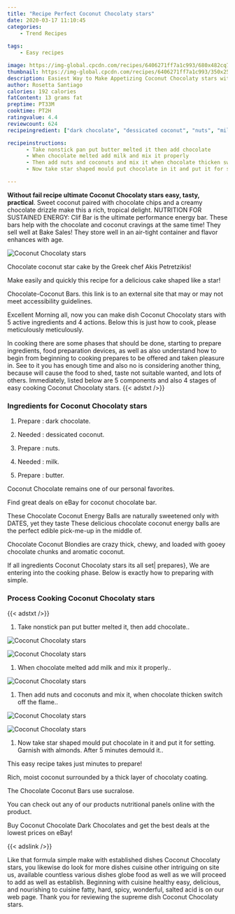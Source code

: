 ```yaml
---
title: "Recipe Perfect Coconut Chocolaty stars"
date: 2020-03-17 11:10:45
categories:
    - Trend Recipes
    
tags:
    - Easy recipes

image: https://img-global.cpcdn.com/recipes/6406271ff7a1c993/680x482cq70/coconut-chocolaty-stars-recipe-main-photo.jpg
thumbnail: https://img-global.cpcdn.com/recipes/6406271ff7a1c993/350x250cq70/coconut-chocolaty-stars-recipe-main-photo.jpg
description: Easiest Way to Make Appetizing Coconut Chocolaty stars with 5 ingredients and 4 stages of easy cooking.
author: Rosetta Santiago
calories: 192 calories
fatContent: 13 grams fat
preptime: PT33M
cooktime: PT2H
ratingvalue: 4.4
reviewcount: 624
recipeingredient: ["dark chocolate", "dessicated coconut", "nuts", "milk", "butter"]

recipeinstructions: 
      - Take nonstick pan put butter melted it then add chocolate 
      - When chocolate melted add milk and mix it properly 
      - Then add nuts and coconuts and mix it when chocolate thicken switch off the flame 
      - Now take star shaped mould put chocolate in it and put it for setting Garnish with almondsAfter 5 minutes demould it

---
```




**Without fail recipe ultimate Coconut Chocolaty stars easy, tasty, practical**. Sweet coconut paired with chocolate chips and a creamy chocolate drizzle make this a rich, tropical delight. NUTRITION FOR SUSTAINED ENERGY: Clif Bar is the ultimate performance energy bar. These bars help with the chocolate and coconut cravings at the same time! They sell well at Bake Sales! They store well in an air-tight container and flavor enhances with age.


![Coconut Chocolaty stars](https://img-global.cpcdn.com/recipes/6406271ff7a1c993/680x482cq70/coconut-chocolaty-stars-recipe-main-photo.jpg "Coconut Chocolaty stars")



Chocolate coconut star cake by the Greek chef Akis Petretzikis!

Make easily and quickly this recipe for a delicious cake shaped like a star!

Chocolate-Coconut Bars. this link is to an external site that may or may not meet accessibility guidelines.


Excellent Morning all, now you can make dish Coconut Chocolaty stars with 5 active ingredients and 4 actions. Below this is just how to cook, please meticulously meticulously.

In cooking there are some phases that should be done, starting to prepare ingredients, food preparation devices, as well as also understand how to begin from beginning to cooking prepares to be offered and taken pleasure in. See to it you has enough time and also no is considering another thing, because will cause the food to shed, taste not suitable wanted, and lots of others. Immediately, listed below are 5 components and also 4 stages of easy cooking Coconut Chocolaty stars.
{{< adstxt />}}

### Ingredients for Coconut Chocolaty stars


1. Prepare  : dark chocolate.

1. Needed  : dessicated coconut.

1. Prepare  : nuts.

1. Needed  : milk.

1. Prepare  : butter.


Coconut Chocolate remains one of our personal favorites.

Find great deals on eBay for coconut chocolate bar.

These Chocolate Coconut Energy Balls are naturally sweetened only with DATES, yet they taste These delicious chocolate coconut energy balls are the perfect edible pick-me-up in the middle of.

Chocolate Coconut Blondies are crazy thick, chewy, and loaded with gooey chocolate chunks and aromatic coconut.


If all ingredients Coconut Chocolaty stars its all set| prepares}, We are entering into the cooking phase. Below is exactly how to preparing with simple.

### Process Cooking Coconut Chocolaty stars

{{< adstxt />}}


1. Take nonstick pan put butter melted it, then add chocolate..



![Coconut Chocolaty stars](https://img-global.cpcdn.com/steps/07e7abdd21acb60b/160x128cq70/coconut-chocolaty-stars-recipe-step-1-photo.jpg" "Coconut Chocolaty stars")

![Coconut Chocolaty stars](https://img-global.cpcdn.com/steps/279144a50ff622a4/160x128cq70/coconut-chocolaty-stars-recipe-step-1-photo.jpg" "Coconut Chocolaty stars")



1. When chocolate melted add milk and mix it properly..



![Coconut Chocolaty stars](https://img-global.cpcdn.com/steps/78e341965a201ccb/160x128cq70/coconut-chocolaty-stars-recipe-step-2-photo.jpg" "Coconut Chocolaty stars")



1. Then add nuts and coconuts and mix it, when chocolate thicken switch off the flame..



![Coconut Chocolaty stars](https://img-global.cpcdn.com/steps/0573e154be27a541/160x128cq70/coconut-chocolaty-stars-recipe-step-3-photo.jpg" "Coconut Chocolaty stars")

![Coconut Chocolaty stars](https://img-global.cpcdn.com/steps/b01859c2c7991726/160x128cq70/coconut-chocolaty-stars-recipe-step-3-photo.jpg" "Coconut Chocolaty stars")



1. Now take star shaped mould put chocolate in it and put it for setting. Garnish with almonds.
After 5 minutes demould it..




This easy recipe takes just minutes to prepare!

Rich, moist coconut surrounded by a thick layer of chocolaty coating.

The Chocolate Coconut Bars use sucralose.

You can check out any of our products nutritional panels online with the product.

Buy Coconut Chocolate Dark Chocolates and get the best deals at the lowest prices on eBay!


{{< adslink />}}

Like that formula simple make with established dishes Coconut Chocolaty stars, you likewise do look for more dishes cuisine other intriguing on site us, available countless various dishes globe food as well as we will proceed to add as well as establish. Beginning with cuisine healthy easy, delicious, and nourishing to cuisine fatty, hard, spicy, wonderful, salted acid is on our web page. Thank you for reviewing the supreme dish Coconut Chocolaty stars.

